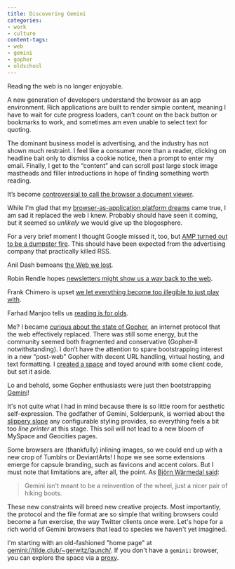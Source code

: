 ```yaml
---
title: Discovering Gemini
categories:
- work
- culture
content-tags:
- web
- gemini
- gopher
- oldschool
---
```


Reading the web is no longer enjoyable.

A new generation of developers understand the browser as an app environment. Rich applications are built to render simple content, meaning I have to wait for cute progress loaders, can’t count on the back button or bookmarks to work, and sometimes am even unable to select text for quoting.

The dominant business model is advertising, and the industry has not shown much restraint. I feel like a consumer more than a reader, clicking on headline bait only to dismiss a cookie notice, then a prompt to enter my email. Finally, I get to the “content” and can scroll past large stock image mastheads and filler introductions in hope of finding something worth reading.

It’s become [controversial to call the browser a document viewer](https://twitter.com/kocienda/status/1355344814166876163).

While I’m glad that my [browser-as-application platform dreams](https://hans.gerwitz.com/2003/11/26/client-servers-communicating-with-server-servers-through-clients.html) came true, I am sad it replaced the web I knew. Probably should have seen it coming, but it seemed so _unlikely_ we would give up the blogosphere.

For a very brief moment I thought Google missed it, too, but [AMP turned out to be a dumpster fire](https://80x24.net/post/the-problem-with-amp/). This should have been expected from the advertising company that practically killed RSS.

Anil Dash bemoans [the Web we lost](http://anildash.com/2012/12/13/the_web_we_lost/).

Robin Rendle hopes [newsletters might show us a way back to the web](https://www.robinrendle.com/essays/newsletters).

Frank Chimero is upset [we let everything become too illegible to just play with](https://frankchimero.com/writing/everything-easy-is-hard-again/).

Farhad Manjoo tells us [reading is for olds](https://www.nytimes.com/interactive/2018/02/09/technology/the-rise-of-a-visual-internet.html).

Me? I became [curious about the state of Gopher](https://pinboard.in/u:gerwitz/t:gopher/), an internet protocol that the web effectively replaced. There was still some energy, but the community seemed both fragmented and conservative (Gopher-II notwithstanding). I don’t have the attention to spare bootstrapping interest in a new “post-web” Gopher with decent URL handling, virtual hosting, and text formatting. I [created a space](/2019/09/16/i-have-a-new-gopher-space.html) and toyed around with some client code, but set it aside.

Lo and behold, some Gopher enthusiasts were just then bootstrapping [Gemini](https://gemini.circumlunar.space/)!

It's not quite what I had in mind because there is so little room for aesthetic self-expression. The godfather of Gemini, Solderpunk, is worried about the [slippery slope](https://lists.orbitalfox.eu/archives/gemini/2020/000612.html) any configurable styling provides, so everything feels a bit too _line printer_ at this stage. This soil will not lead to a new bloom of MySpace and Geocities pages.

Some browsers are (thankfully) inlining images, so we could end up with a new crop of Tumblrs or DeviantArts! I hope we see some extensions emerge for capsule branding, such as favicons and accent colors. But I must note that limitations are, after all, the point. As [Björn Wärmedal said](https://lists.orbitalfox.eu/archives/gemini/2020/004218.html):
> Gemini isn't meant to be a reinvention of the wheel, just a nicer pair of hiking boots.

These new constraints will breed new creative projects. Most importantly, the protocol and the file format are so simple that writing browsers could become a fun exercise, the way Twitter clients once were. Let's hope for a rich world of Gemini browsers that lead to species we haven't yet imagined.

I'm starting with an old-fashioned "home page" at [gemini://tilde.club/~gerwitz/launch/](gemini://tilde.club/~gerwitz/launch/). If you don't have a `gemini:` browser, you can explore the space via a [proxy](https://gem.ondollo.com/external/tilde.club/~gerwitz/launch).
